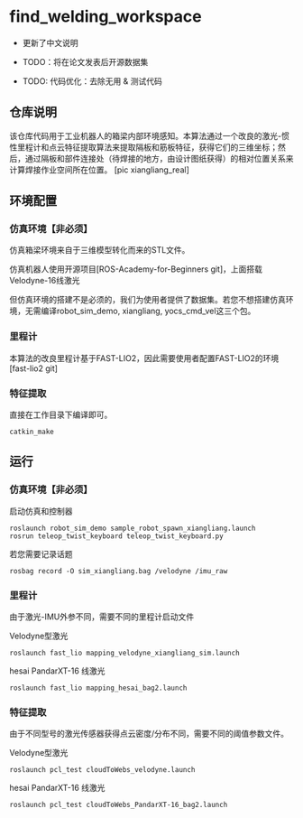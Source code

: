 # find_welding_workspace
- 更新了中文说明

- TODO：将在论文发表后开源数据集
- TODO: 代码优化：去除无用 & 测试代码

## 仓库说明
该仓库代码用于工业机器人的箱梁内部环境感知。本算法通过一个改良的激光-惯性里程计和点云特征提取算法来提取隔板和筋板特征，获得它们的三维坐标；然后，通过隔板和部件连接处（待焊接的地方，由设计图纸获得）的相对位置关系来计算焊接作业空间所在位置。
[pic xiangliang_real]

## 环境配置

### 仿真环境【非必须】
仿真箱梁环境来自于三维模型转化而来的STL文件。

仿真机器人使用开源项目[ROS-Academy-for-Beginners git]，上面搭载Velodyne-16线激光

但仿真环境的搭建不是必须的，我们为使用者提供了数据集。若您不想搭建仿真环境，无需编译robot_sim_demo, xiangliang, yocs_cmd_vel这三个包。
### 里程计
本算法的改良里程计基于FAST-LIO2，因此需要使用者配置FAST-LIO2的环境
[fast-lio2 git]

### 特征提取
直接在工作目录下编译即可。

```
catkin_make
```

## 运行

### 仿真环境【非必须】
启动仿真和控制器

```
roslaunch robot_sim_demo sample_robot_spawn_xiangliang.launch 
rosrun teleop_twist_keyboard teleop_twist_keyboard.py 
```

若您需要记录话题

```
rosbag record -O sim_xiangliang.bag /velodyne /imu_raw
```


### 里程计
由于激光-IMU外参不同，需要不同的里程计启动文件

Velodyne型激光
```
roslaunch fast_lio mapping_velodyne_xiangliang_sim.launch 
```

hesai PandarXT-16 线激光
```
roslaunch fast_lio mapping_hesai_bag2.launch 

```

### 特征提取
由于不同型号的激光传感器获得点云密度/分布不同，需要不同的阈值参数文件。

Velodyne型激光
```
roslaunch pcl_test cloudToWebs_velodyne.launch 
```

hesai PandarXT-16 线激光
```
roslaunch pcl_test cloudToWebs_PandarXT-16_bag2.launch
```
